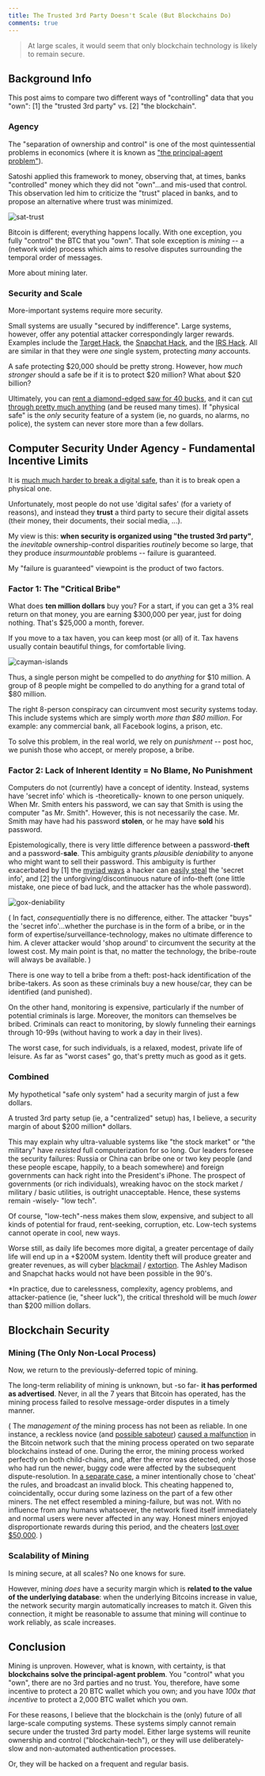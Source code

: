 ```yaml
---
title: The Trusted 3rd Party Doesn't Scale (But Blockchains Do)
comments: true
---
```


>  At large scales, it would seem that only blockchain technology is likely to remain secure.

## Background Info

This post aims to compare two different ways of "controlling" data that you "own": [1] the "trusted 3rd party" vs. [2] "the blockchain".

### Agency

The "separation of ownership and control" is one of the most quintessential problems in economics (where it is known as ["the principal-agent problem"](https://en.wikipedia.org/wiki/Principal%E2%80%93agent_problem)).

Satoshi applied this framework to money, observing that, at times, banks "controlled" money which they did not "own"...and mis-used that control. This observation led him to criticize the "trust" placed in banks, and to propose an alternative where trust was minimized.

![sat-trust](/images/satoshi-trust.png)

Bitcoin is different; everything happens locally. With one exception, you fully "control" the BTC that you "own". That sole exception is *mining* -- a (network wide) process which aims to resolve disputes surrounding the temporal order of messages.

More about mining later.

### Security and Scale

More-important systems require more security.

Small systems are usually "secured by indifference". Large systems, however, offer any potential attacker correspondingly larger rewards. Examples include the [Target Hack](http://krebsonsecurity.com/2014/01/target-names-emails-phone-numbers-on-up-to-70-million-customers-stolen/), the [Snapchat Hack](http://techcrunch.com/2013/12/31/hackers-claim-to-publish-list-of-4-6m-snapchat-usernames-and-numbers/), and the [IRS Hack](http://krebsonsecurity.com/2016/02/irs-390k-more-victims-of-irs-gov-weakness/). All are similar in that they were *one* single system, protecting *many* accounts.

A safe protecting $20,000 should be pretty strong. However, how *much stronger* should a safe be if it is to protect $20 million? What about $20 billion?

Ultimately, you can [rent a diamond-edged saw for 40 bucks](http://www6.homedepot.com/tool-truck-rental/PRO_Electric_Concrete_Saw_12/3512434/index.html), and it can [cut through pretty much anything](https://www.youtube.com/watch?v=j8EY1qiXBcg) (and be reused many times). If "physical safe" is the *only* security feature of a system (ie, no guards, no alarms, no police), the system can never store more than a few dollars.

<!-- zzz boring

#### What is the relationship between 'security' and 'account quantity per system'?

The difference between 3 million and 4 million users, to the principles (both, the "owners" of the data, and the "theives" [aka "new owners"]) is immense, yet the difference to the agent (the "controller") of the data is -at least at first- nonexistent. At the most basic 'contract level', the agent [1] collects his payment and [2] provides a service. The relationship of 'the service' to 'the outcome' is (in his words) "not my problem".

#### The p-a problem has reduced productivity. What can prevent this reduction?

The agent ("data controller") can be *incentivized* to take security seriously. A firm specializing in network security has a brand, resumes, 'reputational capital' on the line. They charge more, but have greater effectiveness. If computer security problems are costing businesses money, entrepreneurs will step in; they will use their expertise to minimize this actuarial cost (and, if none have this expertise, individuals will make investments in expertise) -- this is basic (micro)economics.


---
The problem, in the above paragraph, is the word "greater" in the phrase "greater effectiveness". There are technological limits to what can be accomplished -- no matter what talent, luck, and/or resources are assembled, we simply *do not know how* to produce a desired outcome (faster-than-light communication being a clear example).

-->


## Computer Security Under Agency - Fundamental Incentive Limits

It is [much much harder to break a digital safe](http://miguelmoreno.net/wp-content/uploads/2013/05/fYFBsqp.jpg), than it is to break open a physical one.

Unfortunately, most people do not use 'digital safes' (for a variety of reasons), and instead they **trust** a third party to secure their digital assets (their money, their documents, their social media, ...).  

My view is this: **when security is organized using "the trusted 3rd party"**, the *inevitable* ownership-control disparities *routinely* become so large, that they produce *insurmountable* problems -- failure is guaranteed.

My "failure is guaranteed" viewpoint is the product of two factors.

### Factor 1: The "Critical Bribe"

What does **ten million dollars** buy you? For a start, if you can get a 3% real return on that money, you are earning $300,000 per year, just for doing nothing. That's $25,000 a month, forever.

If you move to a tax haven, you can keep most (or all) of it. Tax havens usually contain beautiful things, for comfortable living.

![cayman-islands](/images/cayman-islands.jpg)


Thus, a single person might be compelled to do *anything* for $10 million. A group of 8 people might be compelled to do anything for a grand total of $80 million.

The right 8-person conspiracy can circumvent most security systems today. This include systems which are simply worth *more than $80 million*. For example: any commercial bank, all Facebook logins, a prison, etc.

To solve this problem, in the real world, we rely on *punishment* -- post hoc, we punish those who accept, or merely propose, a bribe. 

### Factor 2: Lack of Inherent Identity = No Blame, No Punishment

Computers do not (currently) have a concept of identity. Instead, systems have 'secret info' which is -theoretically- known to one person uniquely. When Mr. Smith enters his password, we can say that Smith is using the computer "as Mr. Smith". However, this is not necessarily the case. Mr. Smith may have had his password **stolen**, or he may have **sold** his password.

Epistemologically, there is very little difference between a password-**theft** and a password-**sale**. This ambiguity grants *plausible deniability* to anyone who might want to sell their password. This ambiguity is further exacerbated by [1] the [myriad ways](http://www.scientificamerican.com/article/computers-can-be-hacked-using-high-frequency-sound/) a hacker can [easily steal](http://petapixel.com/2014/08/29/heres-iphone-thermal-cameras-can-used-steal-pin-codes/) the 'secret info', and [2] the unforgiving/discontinuous nature of info-theft (one little mistake, one piece of bad luck, and the attacker has the whole password).

![gox-deniability](/images/mt-gox-deniability.png)

( In fact, *consequentially* there is no difference, either. The attacker "buys" the 'secret info'...whether the purchase is in the form of a bribe, or in the form of expertise/surveillance-technology, makes no ultimate difference to him. A clever attacker would 'shop around' to circumvent the security at the lowest cost. My main point is that, no matter the technology, the bribe-route will always be available. )

There is one way to tell a bribe from a theft: post-hack identification of the bribe-takers. As soon as these criminals buy a new house/car, they can be identified (and punished).

On the other hand, monitoring is expensive, particularly if the number of potential criminals is large. Moreover, the monitors can themselves be bribed. Criminals can react to monitoring, by slowly funneling their earnings through 10-99s (without having to work a day in their lives).

The worst case, for such individuals, is a relaxed, modest, private life of leisure. As far as "worst cases" go, that's pretty much as good as it gets.


### Combined

My hypothetical "safe only system" had a security margin of just a few dollars.

A trusted 3rd party setup (ie, a "centralized" setup) has, I believe, a security margin of about $200 million\* dollars.

This may explain why ultra-valuable systems like "the stock market" or "the military" have *resisted* full computerization for so long. Our leaders foresee the security failures: Russia or China can bribe one or two key people (and these people escape, happily, to a beach somewhere) and foreign governments can hack right into the President's iPhone. The prospect of governments (or rich individuals), wreaking havoc on the stock market / military / basic utilities, is outright unacceptable. Hence, these systems remain -wisely- "low tech".

Of course, "low-tech"-ness makes them slow, expensive, and subject to all kinds of potential for fraud, rent-seeking, corruption, etc. Low-tech systems cannot operate in cool, new ways.

Worse still, as daily life becomes more digital, a greater percentage of daily life will end up in a +$200M system. Identity theft will produce greater and greater revenues, as will cyber [blackmail](http://www.csoonline.com/article/2996614/cyber-attacks-espionage/ddos-scammers-collect-20-000-with-ashley-madison-extortion.html) / [extortion](http://www.slate.com/articles/technology/future_tense/2016/02/hollywood_presbyterian_medical_center_paid_17_000_to_free_computers_from.html). The Ashley Madison and Snapchat hacks would not have been possible in the 90's.

\*In practice, due to carelessness, complexity, agency problems, and attacker-patience (ie, "sheer luck"), the critical threshold will be much *lower* than $200 million dollars.

## Blockchain Security

### Mining (The Only Non-Local Process)

Now, we return to the previously-deferred topic of mining. 

The long-term reliability of mining is unknown, but -so far- **it has performed as advertised**. Never, in all the 7 years that Bitcoin has operated, has the mining process failed to resolve message-order disputes in a timely manner.

( The *management of* the mining process has not been as reliable. In one instance, a reckless novice (and [possible saboteur](https://www.reddit.com/r/Bitcoin/comments/3d26tk/did_mike_hearn_work_in_sigint_does_he_now/)) [caused a malfunction](https://www.reddit.com/r/Bitcoin/comments/39yaug/the_history_of_mike_hearn_and_why_you_should_not/cs7pmgz) in the Bitcoin network such that the mining process operated on two separate blockchains instead of one. During the error, the mining process worked perfectly on both child-chains, and, after the error was detected, *only* those who had run the newer, buggy code were affected by the subsequent dispute-resolution. In [a separate case](https://bitcointalk.org/index.php?topic=1108304.0), a miner intentionally chose to 'cheat' the rules, and broadcast an invalid block. This cheating happened to, coincidentally, occur during some laziness on the part of a few other miners. The net effect resembled a mining-failure, but was not. With no influence from any humans whatsoever, the network fixed itself immediately and normal users were never affected in any way. Honest miners enjoyed disproportionate rewards during this period, and the cheaters [lost over $50,000](http://cointelegraph.com/news/miners-lost-over-50000-from-the-bitcoin-hardfork-last-weekend). )

### Scalability of Mining

Is mining secure, at all scales? No one knows for sure.

However, mining *does* have a security margin which is **related to the value of the underlying database**: when the underlying Bitcoins increase in value, the network security margin automatically increases to match it. Given this connection, it might be reasonable to assume that mining will continue to work reliably, as scale increases.

## Conclusion

Mining is unproven. However, what is known, with certainty, is that **blockchains solve the principal-agent problem**. You "control" what you "own", there are no 3rd parties and no trust. You, therefore, have some incentive to protect a 20 BTC wallet which you own; and you have *100x that incentive* to protect a 2,000 BTC wallet which you own.

For these reasons, I believe that the blockchain is the (only) future of all large-scale computing systems. These systems simply cannot remain secure under the trusted 3rd party model. Either large systems will reunite ownership and control ("blockchain-tech"), or they will use deliberately-slow and non-automated authentication processes.

Or, they will be hacked on a frequent and regular basis.